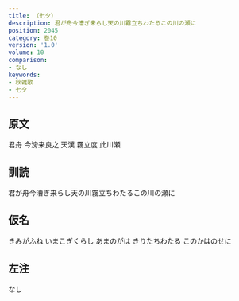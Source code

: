 ```yaml
---
title: （七夕）
description: 君が舟今漕ぎ来らし天の川霧立ちわたるこの川の瀬に
position: 2045
category: 巻10
version: '1.0'
volume: 10
comparison:
- なし
keywords:
- 秋雑歌
- 七夕
---
```


## 原文

君舟 今滂来良之 天漢 霧立度 此川瀬

## 訓読

君が舟今漕ぎ来らし天の川霧立ちわたるこの川の瀬に

## 仮名

きみがふね いまこぎくらし あまのがは きりたちわたる このかはのせに

## 左注

なし
